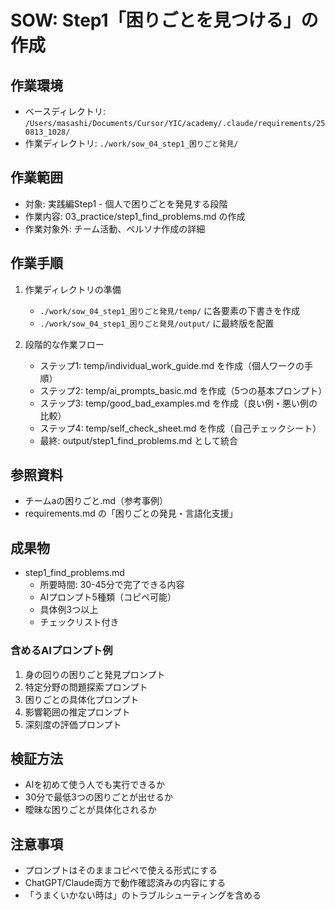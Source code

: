 # SOW: Step1「困りごとを見つける」の作成

## 作業環境
- ベースディレクトリ: `/Users/masashi/Documents/Cursor/YIC/academy/.claude/requirements/250813_1028/`
- 作業ディレクトリ: `./work/sow_04_step1_困りごと発見/`

## 作業範囲
- 対象: 実践編Step1 - 個人で困りごとを発見する段階
- 作業内容: 03_practice/step1_find_problems.md の作成
- 作業対象外: チーム活動、ペルソナ作成の詳細

## 作業手順
1. 作業ディレクトリの準備
   - `./work/sow_04_step1_困りごと発見/temp/` に各要素の下書きを作成
   - `./work/sow_04_step1_困りごと発見/output/` に最終版を配置

2. 段階的な作業フロー
   - ステップ1: temp/individual_work_guide.md を作成（個人ワークの手順）
   - ステップ2: temp/ai_prompts_basic.md を作成（5つの基本プロンプト）
   - ステップ3: temp/good_bad_examples.md を作成（良い例・悪い例の比較）
   - ステップ4: temp/self_check_sheet.md を作成（自己チェックシート）
   - 最終: output/step1_find_problems.md として統合

## 参照資料
- チームaの困りごと.md（参考事例）
- requirements.md の「困りごとの発見・言語化支援」

## 成果物
- step1_find_problems.md
  - 所要時間: 30-45分で完了できる内容
  - AIプロンプト5種類（コピペ可能）
  - 具体例3つ以上
  - チェックリスト付き

### 含めるAIプロンプト例
1. 身の回りの困りごと発見プロンプト
2. 特定分野の問題探索プロンプト
3. 困りごとの具体化プロンプト
4. 影響範囲の推定プロンプト
5. 深刻度の評価プロンプト

## 検証方法
- AIを初めて使う人でも実行できるか
- 30分で最低3つの困りごとが出せるか
- 曖昧な困りごとが具体化されるか

## 注意事項
- プロンプトはそのままコピペで使える形式にする
- ChatGPT/Claude両方で動作確認済みの内容にする
- 「うまくいかない時は」のトラブルシューティングを含める